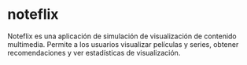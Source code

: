# noteflix

Noteflix es una aplicación de simulación 
de visualización de contenido multimedia. 
Permite a los usuarios visualizar 
películas y series, 
obtener recomendaciones y ver estadísticas 
de visualización.
